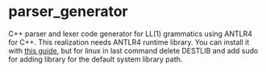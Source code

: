 # parser_generator
C++ parser and lexer code generator for LL(1) grammatics using ANTLR4 for C++.
This realization needs ANTLR4 runtime library. You can install it with [this guide](https://github.com/antlr/antlr4/tree/master/runtime/Cpp), but for linux in last command delete DESTLIB and add sudo for adding library for the default system library path.

